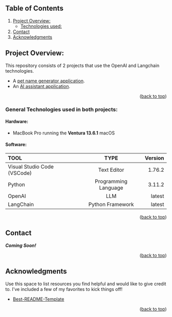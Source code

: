 <a name="readme-top"></a>


<!-- TABLE OF CONTENTS -->
<!--<details> -->
## Table of Contents
  <ol>
    <li>
      <a href="#about-the-project">Project Overview:</a>
      <ul>
        <li><a href="#built-with">Technologies used:</a></li>
      </ul>
    </li>
    <li><a href="#contact">Contact</a></li>
    <li><a href="#acknowledgments">Acknowledgments</a></li>
     <!-- <a href="#getting-started">Getting Started</a>
      <ul>
        <li><a href="#prerequisites">Prerequisites</a></li>
        <li><a href="#installation">Installation</a></li>
      </ul>
    </li>
    <li><a href="#usage">Usage</a></li>
    <li><a href="#roadmap">Project Enhancements</a></li>
    <li><a href="#contributing">Contributing</a></li>
    <li><a href="#license">License</a></li>-->
   
  </ol>

<!-- ABOUT THE PROJECT -->
## Project Overview:
This repository consists of 2 projects that use the OpenAI and Langchain technologies.
* A [pet name generator application](https://github.com/SadeCJohnson/ai-development/tree/main/langchain-llm-apps/pet-name-generator).
* An [AI assistant application](https://github.com/SadeCJohnson/ai-development/tree/main/langchain-llm-apps/youtube-assistant).
<p align="right">(<a href="#readme-top">back to top</a>)</p>




### General Technologies used in both projects:

#### Hardware: 
* MacBook Pro running the **Ventura 13.6.1** macOS

#### Software:
| **TOOL**       | **TYPE**| **Version**|
| :---------------- | :------: | ----: |
| Visual Studio Code (VSCode)         |   Text Editor  | 1.76.2 |
| Python         |   Programming Language   | 3.11.2 |
| OpenAI         |   LLM   | latest |
| LangChain       |  Python Framework  | latest |

<p align="right">(<a href="#readme-top">back to top</a>)</p>


<!-- GETTING STARTED -->
<!--## Getting Started

### Prerequisites
### Installation
<p align="right">(<a href="#readme-top">back to top</a>)</p>

<!-- USAGE EXAMPLES -->
<!--## Usage
<p align="right">(<a href="#readme-top">back to top</a>)</p>


<!-- Project Enhancements -->
<!--## Project Enhancements
<p align="right">(<a href="#readme-top">back to top</a>)</p>


<!-- Contributing -->
<!--<!--## Contributing
<p align="right">(<a href="#readme-top">back to top</a>)</p>


<!-- License -->
<!--## License
<p align="right">(<a href="#readme-top">back to top</a>)</p>

<!-- Contact -->
## Contact
***Coming Soon!***
<p align="right">(<a href="#readme-top">back to top</a>)</p>








<!-- ACKNOWLEDGMENTS -->
## Acknowledgments

Use this space to list resources you find helpful and would like to give credit to. I've included a few of my favorites to kick things off!

* [Best-README-Template](https://github.com/othneildrew/Best-README-Template/tree/master)
<p align="right">(<a href="#readme-top">back to top</a>)</p>